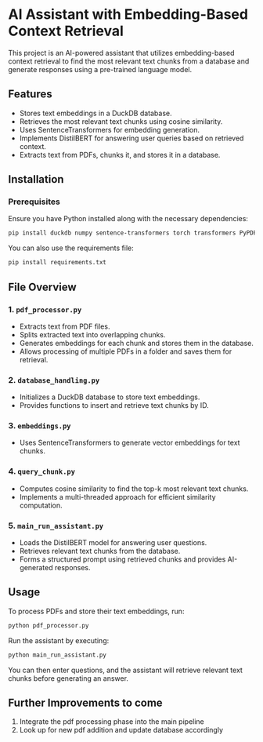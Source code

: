 # AI Assistant with Embedding-Based Context Retrieval

This project is an AI-powered assistant that utilizes embedding-based context retrieval to find the most relevant text chunks from a database and generate responses using a pre-trained language model.

## Features
- Stores text embeddings in a DuckDB database.
- Retrieves the most relevant text chunks using cosine similarity.
- Uses SentenceTransformers for embedding generation.
- Implements DistilBERT for answering user queries based on retrieved context.
- Extracts text from PDFs, chunks it, and stores it in a database.

## Installation
### Prerequisites
Ensure you have Python installed along with the necessary dependencies:
```sh
pip install duckdb numpy sentence-transformers torch transformers PyPDF2 pandas
```
You can also use the requirements file:
```sh
pip install requirements.txt
```

## File Overview

### 1. `pdf_processor.py`
- Extracts text from PDF files.
- Splits extracted text into overlapping chunks.
- Generates embeddings for each chunk and stores them in the database.
- Allows processing of multiple PDFs in a folder and saves them for retrieval.

### 2. `database_handling.py`
- Initializes a DuckDB database to store text embeddings.
- Provides functions to insert and retrieve text chunks by ID.

### 3. `embeddings.py`
- Uses SentenceTransformers to generate vector embeddings for text chunks.

### 4. `query_chunk.py`
- Computes cosine similarity to find the top-k most relevant text chunks.
- Implements a multi-threaded approach for efficient similarity computation.

### 5. `main_run_assistant.py`
- Loads the DistilBERT model for answering user questions.
- Retrieves relevant text chunks from the database.
- Forms a structured prompt using retrieved chunks and provides AI-generated responses.


## Usage

To process PDFs and store their text embeddings, run:
```sh
python pdf_processor.py
```

Run the assistant by executing:
```sh
python main_run_assistant.py
```
You can then enter questions, and the assistant will retrieve relevant text chunks before generating an answer.


## Further Improvements to come

1. Integrate the pdf processing phase into the main pipeline
2. Look up for new pdf addition and update database accordingly
